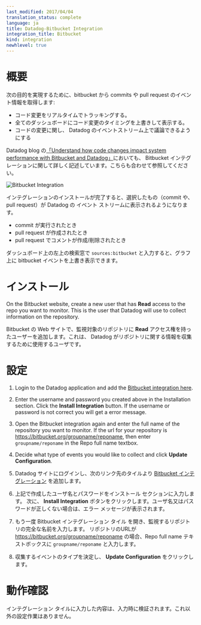 ```yaml
---
last_modified: 2017/04/04
translation_status: complete
language: ja
title: Datadog-Bitbucket Integration
integration_title: Bitbucket
kind: integration
newhlevel: true
---
```


<!-- # Overview

Capture commits and pull requests events directly from your bitbucket to:

  * Keep track of code changes in real time
  * Add code change markers on all of your dashboards
  * Discuss code changes with your team

We've written extensively about the Bitbucket integration on our [blog][1].

![Bitbucket Integration](/static/images/integrations-bitbucket.gif)
Once the integration is complete, whatever you select (commits and/or pull requests) will populate
into your Datadog Event Stream.

* When commits are made
* When a PR is created
* When a comment is made/deleted on a PR

If you view a dashboard, in the top left search bar you can type ```sources:bitbucket``` to see bitbucket events overlayed over your the graphs on that dashboard. -->

# 概要

次の目的を実現するために、bitbucket から commits や pull request のイベント情報を取得します:

* コード変更をリアルタイムでトラッキングする。
* 全てのダッシュボードにコード変更のタイミングを上書きして表示する。
* コードの変更に関し、 Datadog のイベントストリーム上で議論できるようにする

Datadog blog の[「Understand how code changes impact system performance with Bitbucket and Datadog」](https://www.datadoghq.com/blog/understand-code-changes-impact-system-performance-bitbucket-datadog/)においても、 Bitbucket インテグレーションに関して詳しく記述しています。こちらも合わせて参照してください。

![Bitbucket Integration](/static/images/integrations-bitbucket.gif)

インテグレーションのインストールが完了すると、選択したもの（commit や、pull request）が Datadog の イベント ストリームに表示されるようになります。

* commit が実行されたとき
* pull request が作成されたとき
* pull request でコメントが作成/削除されたとき

ダッシュボード上の左上の検索窓で ```sources:bitbucket``` と入力すると、グラフ上に bitbucket イベントを上書き表示できます。


<!-- # Installation

On the Bitbucket website, create a new user that has **Read** access to the repo you want to monitor. This is the user that Datadog will use to collect information on the repository. -->

# インストール

On the Bitbucket website, create a new user that has **Read** access to the repo you want to monitor. This is the user that Datadog will use to collect information on the repository.

Bitbucket の Web サイトで、監視対象のリポジトリに **Read** アクセス権を持ったユーザーを追加します。これは、 Datadog がリポジトリに関する情報を収集するために使用するユーザです。



<!-- # Configuration

1.  Login to the Datadog application and add the [Bitbucket integration here][2].
2.  Enter the username and password you created above in the Installation section. Click the **Install Integration** button. If the username or password is not correct you will get a error message.
3.  Open the Bitbucket integration again and enter the full name of the repository you want to monitor. If the url for your repository is https://bitbucket.org/groupname/reponame, then enter ```groupname/reponame``` in the Repo full name textbox.
4.  Decide what type of events you would like to collect and click **Update Configuration**. -->

# 設定

1.  Login to the Datadog application and add the [Bitbucket integration here][2].
2.  Enter the username and password you created above in the Installation section. Click the **Install Integration** button. If the username or password is not correct you will get a error message.
3.  Open the Bitbucket integration again and enter the full name of the repository you want to monitor. If the url for your repository is https://bitbucket.org/groupname/reponame, then enter ```groupname/reponame``` in the Repo full name textbox.
4.  Decide what type of events you would like to collect and click **Update Configuration**.

1. Datadog サイトにログインし、次のリンク先のタイルより [Bitbucket インテグレーション][2] を追加します。
2. 上記で作成したユーザ名とパスワードをインストール セクションに入力します。 次に、 **Install Integration** ボタンをクリックします。ユーザ名又はパスワードが正しくない場合は、エラー メッセージが表示されます。
3. もう一度 Bitbucket インテグレーション タイル を開き、監視するリポジトリの完全な名前を入力します。 リポジトリのURLが https://bitbucket.org/groupname/reponame の場合、Repo full name テキストボックスに ```groupname/reponame``` と入力します。
4. 収集するイベントのタイプを決定し、 **Update Configuration** をクリックします。


<!-- # Validation

Each entry in the integration tile is validated when you enter it. There is nothing else you need to do. -->

# 動作確認

インテグレーション タイルに入力した内容は、入力時に検証されます。これ以外の設定作業はありません。



[1]: https://www.datadoghq.com/blog/understand-code-changes-impact-system-performance-bitbucket-datadog/
[2]: https://app.datadoghq.com/account/settings#integrations/bitbucket
